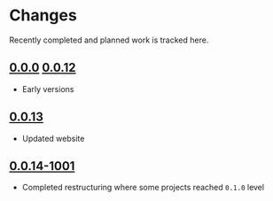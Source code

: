 # Changes
Recently completed and planned work is tracked here.

## [0.0.0](.) [0.0.12](.)
- Early versions

## [0.0.13](.)
- Updated website

## [0.0.14-1001](.)
- Completed restructuring where some projects reached `0.1.0` level
